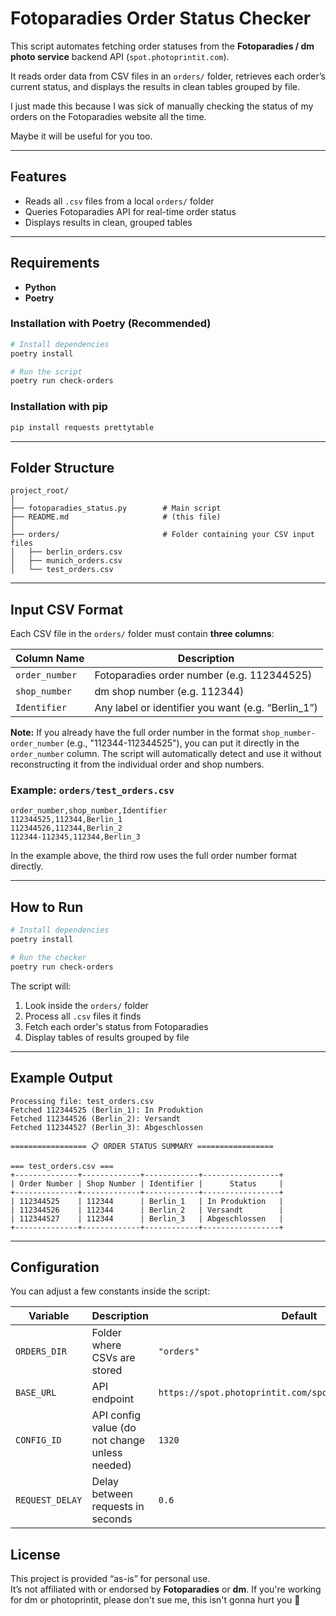 # Fotoparadies Order Status Checker

This script automates fetching order statuses from the **Fotoparadies / dm photo service** backend API (`spot.photoprintit.com`).

It reads order data from CSV files in an `orders/` folder, retrieves each order’s current status, and displays the results in clean tables grouped by file.  

I just made this because I was sick of manually checking the status of my orders on the Fotoparadies website all the time.

Maybe it will be useful for you too.

---

##  Features

- Reads all `.csv` files from a local `orders/` folder  
- Queries Fotoparadies API for real-time order status
- Displays results in clean, grouped tables

---

## Requirements

- **Python**
- **Poetry** 

### Installation with Poetry (Recommended)

```bash
# Install dependencies
poetry install

# Run the script
poetry run check-orders
```

### Installation with pip

```bash
pip install requests prettytable
```

---

## Folder Structure

```
project_root/
│
├── fotoparadies_status.py        # Main script
├── README.md                     # (this file)
│
├── orders/                       # Folder containing your CSV input files
│   ├── berlin_orders.csv
│   ├── munich_orders.csv
│   └── test_orders.csv
```

---

## Input CSV Format

Each CSV file in the `orders/` folder must contain **three columns**:

| Column Name    | Description                                        |
|----------------|----------------------------------------------------|
| `order_number` | Fotoparadies order number (e.g. 112344525)         | 
| `shop_number`  | dm shop number (e.g. 112344)                       |
| `Identifier`   | Any label or identifier you want (e.g. “Berlin_1”) |

**Note:** If you already have the full order number in the format `shop_number-order_number` (e.g., "112344-112344525"), you can put it directly in the `order_number` column. The script will automatically detect and use it without reconstructing it from the individual order and shop numbers.

### Example: `orders/test_orders.csv`
```csv
order_number,shop_number,Identifier
112344525,112344,Berlin_1
112344526,112344,Berlin_2
112344-112345,112344,Berlin_3
```

In the example above, the third row uses the full order number format directly.

---

## How to Run

```bash
# Install dependencies
poetry install

# Run the checker
poetry run check-orders
```

The script will:

1. Look inside the `orders/` folder
2. Process all `.csv` files it finds
3. Fetch each order's status from Fotoparadies
4. Display tables of results grouped by file

---

## Example Output

```
Processing file: test_orders.csv
Fetched 112344525 (Berlin_1): In Produktion
Fetched 112344526 (Berlin_2): Versandt
Fetched 112344527 (Berlin_3): Abgeschlossen

================= 📋 ORDER STATUS SUMMARY =================

=== test_orders.csv ===
+--------------+-------------+------------+-----------------+
| Order Number | Shop Number | Identifier |      Status     |
+--------------+-------------+------------+-----------------+
| 112344525    | 112344      | Berlin_1   | In Produktion   |
| 112344526    | 112344      | Berlin_2   | Versandt        |
| 112344527    | 112344      | Berlin_3   | Abgeschlossen   |
+--------------+-------------+------------+-----------------+

```

---


## Configuration

You can adjust a few constants inside the script:

| Variable        | Description                  | Default                                                   |
|-----------------|------------------------------------------------|-----------------------------------------------------------|
| `ORDERS_DIR`    | Folder where CSVs are stored                   | `"orders"`                                                |
| `BASE_URL`      | API endpoint                                   | `https://spot.photoprintit.com/spotapi/orderInfo/forShop` |
| `CONFIG_ID`     | API config value (do not change unless needed) | `1320`                                                    |
| `REQUEST_DELAY` | Delay between requests in seconds              | `0.6`                                                     |


## License

This project is provided “as-is” for personal use.  
It’s not affiliated with or endorsed by **Fotoparadies** or **dm**.
If you're working for dm or photoprintit, please don't sue me, this isn't gonna hurt you 🙂
